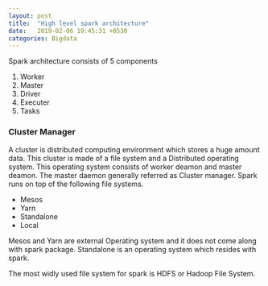 ```yaml
---
layout: post
title:  "High level spark architecture"
date:   2019-02-06 19:45:31 +0530
categories: Bigdata
---
```


Spark architecture consists of 5 components
1. Worker
2. Master
3. Driver
4. Executer
5. Tasks

### Cluster Manager
A cluster is distributed computing environment which stores a huge amount data. This cluster is made of a file system 
and a Distributed operating system. This operating system consists of worker deamon and master deamon. The master daemon 
generally referred as
Cluster manager.
Spark runs on top of the following file systems.
- Mesos
- Yarn
- Standalone
- Local

Mesos and Yarn are external Operating system and it does not come along with spark package. Standalone is an operating 
system which resides with spark.


The most widly used file system for spark is HDFS or Hadoop File System.

